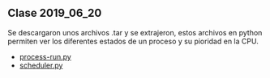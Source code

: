 ## Clase 2019_06_20

Se descargaron unos archivos .tar y se extrajeron, estos archivos en python permiten ver los diferentes estados
de un proceso y su pioridad en la CPU.
* [process-run.py](process-run.py)
* [scheduler.py](scheduler.py)

